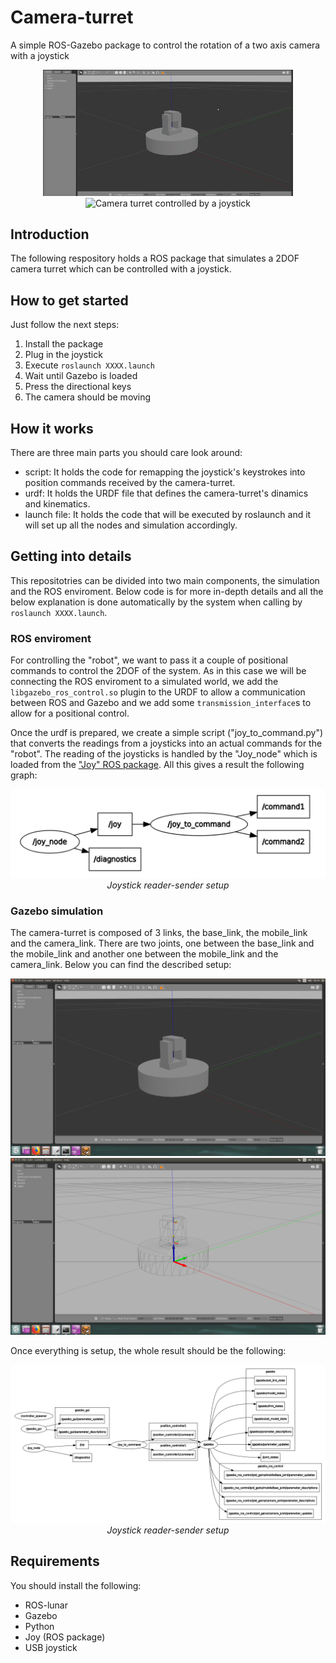 # Camera-turret
A simple ROS-Gazebo package to control the rotation of a two axis camera with a joystick

<p align="middle">
  <img src="/images/Joystick being played.gif" alt="Joystick being played" width=400>
  <img src="/images/Camera turret controlled by a joystick.gif" alt="Camera turret controlled by a joystick" width=400>

</p>

## Introduction
The following respository holds a ROS package that simulates a 2DOF camera turret which can be controlled with a joystick.

## How to get started
Just follow the next steps:
1. Install the package
2. Plug in the joystick
3. Execute `roslaunch XXXX.launch`
4. Wait until Gazebo is loaded
5. Press the directional keys
6. The camera should be moving

## How it works
There are three main parts you should care look around:
* script: It holds the code for remapping the joystick's keystrokes into position commands received by the camera-turret.
* urdf: It holds the URDF file that defines the camera-turret's dinamics and kinematics.
* launch file: It holds the code that will be executed by roslaunch and it will set up all the nodes and simulation accordingly.

## Getting into details
This repositotries can be divided into two main components, the simulation and the ROS enviroment. Below code is for more in-depth details and all the below explanation is done automatically by the system when calling by `roslaunch XXXX.launch`.

### ROS enviroment
For controlling the "robot", we want to pass it a couple of positional commands to control the 2DOF of the system. As in this case we will be connecting the ROS enviroment to a simulated world, we add the `libgazebo_ros_control.so` plugin to the URDF to allow a communication between ROS and Gazebo and we add some `transmission_interface`s to allow for a positional control.

Once the urdf is prepared, we create a simple script ("joy_to_command.py") that converts the readings from a joysticks into an actual commands for the "robot". The reading of the joysticks is handled by the "Joy_node" which is loaded from the ["Joy" ROS package](https://wiki.ros.org/joy). All this gives a result the following graph:

<p align="center">
  <img src="images/Joystick reader-sender setup.jpg" width=600><br/>
  <i>Joystick reader-sender setup</i>
</p>

### Gazebo simulation
The camera-turret is composed of 3 links, the base_link, the mobile_link and the camera_link. There are two joints, one between the base_link and the mobile_link and another one between the mobile_link and the camera_link. Below you can find the described setup:

<p align="middle">
  <img src="/images/Gazebo setup normal view.png" alt="Gazebo setup normal view" >
  <img src="/images/Gazebo setup wireframe view.png" alt="Gazebo setup wireframe view" >
</p>

Once everything is setup, the whole result should be the following:
<p align="center">
  <img src="images/Complete setup.jpg" width=900><br/>
  <i>Joystick reader-sender setup</i>
</p>

## Requirements
You should install the following:
* ROS-lunar
* Gazebo
* Python
* Joy (ROS package)
* USB joystick

